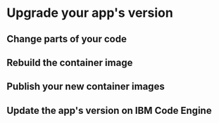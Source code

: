 # Upgrade your app's version

## Change parts of your code

## Rebuild the container image

## Publish your new container images

## Update the app's version on IBM Code Engine
